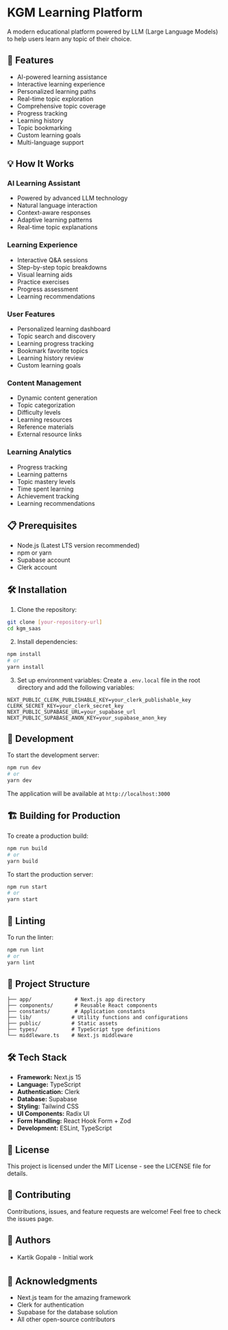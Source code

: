 # KGM Learning Platform

A modern educational platform powered by LLM (Large Language Models) to help users learn any topic of their choice.

## 🚀 Features

- AI-powered learning assistance
- Interactive learning experience
- Personalized learning paths
- Real-time topic exploration
- Comprehensive topic coverage
- Progress tracking
- Learning history
- Topic bookmarking
- Custom learning goals
- Multi-language support

## 💡 How It Works

### AI Learning Assistant
- Powered by advanced LLM technology
- Natural language interaction
- Context-aware responses
- Adaptive learning patterns
- Real-time topic explanations

### Learning Experience
- Interactive Q&A sessions
- Step-by-step topic breakdowns
- Visual learning aids
- Practice exercises
- Progress assessment
- Learning recommendations

### User Features
- Personalized learning dashboard
- Topic search and discovery
- Learning progress tracking
- Bookmark favorite topics
- Learning history review
- Custom learning goals

### Content Management
- Dynamic content generation
- Topic categorization
- Difficulty levels
- Learning resources
- Reference materials
- External resource links

### Learning Analytics
- Progress tracking
- Learning patterns
- Topic mastery levels
- Time spent learning
- Achievement tracking
- Learning recommendations

## 📋 Prerequisites

- Node.js (Latest LTS version recommended)
- npm or yarn
- Supabase account
- Clerk account

## 🛠️ Installation

1. Clone the repository:
```bash
git clone [your-repository-url]
cd kgm_saas
```

2. Install dependencies:
```bash
npm install
# or
yarn install
```

3. Set up environment variables:
Create a `.env.local` file in the root directory and add the following variables:
```env
NEXT_PUBLIC_CLERK_PUBLISHABLE_KEY=your_clerk_publishable_key
CLERK_SECRET_KEY=your_clerk_secret_key
NEXT_PUBLIC_SUPABASE_URL=your_supabase_url
NEXT_PUBLIC_SUPABASE_ANON_KEY=your_supabase_anon_key
```

## 🚀 Development

To start the development server:

```bash
npm run dev
# or
yarn dev
```

The application will be available at `http://localhost:3000`

## 🏗️ Building for Production

To create a production build:

```bash
npm run build
# or
yarn build
```

To start the production server:

```bash
npm run start
# or
yarn start
```

## 🧪 Linting

To run the linter:

```bash
npm run lint
# or
yarn lint
```

## 📁 Project Structure

```
├── app/              # Next.js app directory
├── components/       # Reusable React components
├── constants/        # Application constants
├── lib/             # Utility functions and configurations
├── public/          # Static assets
├── types/           # TypeScript type definitions
└── middleware.ts    # Next.js middleware
```

## 🛠️ Tech Stack

- **Framework:** Next.js 15
- **Language:** TypeScript
- **Authentication:** Clerk
- **Database:** Supabase
- **Styling:** Tailwind CSS
- **UI Components:** Radix UI
- **Form Handling:** React Hook Form + Zod
- **Development:** ESLint, TypeScript

## 📝 License

This project is licensed under the MIT License - see the LICENSE file for details.

## 🤝 Contributing

Contributions, issues, and feature requests are welcome! Feel free to check the issues page.

## 👥 Authors

- Kartik Gopal❄️ - Initial work

## 🙏 Acknowledgments

- Next.js team for the amazing framework
- Clerk for authentication
- Supabase for the database solution
- All other open-source contributors

